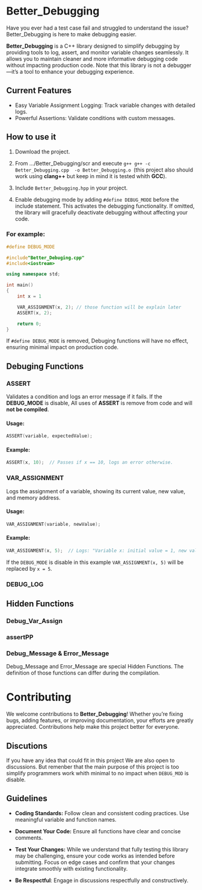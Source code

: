 # Better_Debugging
Have you ever had a test case fail and struggled to understand the issue? Better_Debugging is here to make debugging easier.

**Better_Debugging** is a C++ library designed to simplify debugging by providing tools to log, assert, and monitor variable changes seamlessly. It allows you to maintain cleaner and more informative debugging code without impacting production code. Note that this library is not a debugger—it’s a tool to enhance your debugging experience.

## Current Features

- Easy Variable Assignment Logging: Track variable changes with detailed logs.
- Powerful Assertions: Validate conditions with custom messages.

## How to use it

1. Download the project.

2. From .../Better_Debugging/scr and execute `g++ g++ -c Better_Debugging.cpp  -o Better_Debugging.o `(this project also should work using **clang++** but keep in mind it is tested whith **GCC**).

2.  Include `Better_Debugging.hpp` in your project.

3. Enable debugging mode by adding `#define DEBUG_MODE` before the include statement. This activates the debugging functionality. If omitted, the library will gracefully deactivate debugging without affecting your code.


### For example:

```C++
#define DEBUG_MODE

#include"Better_Debuging.cpp"
#include<iostream>

using namespace std;

int main()
{
    int x = 1

    VAR_ASSIGNMENT(x, 2); // those function will be explain later  
    ASSERT(x, 2);

    return 0;
}
```

If `#define DEBUG_MODE` is removed,  Debuging functions will have no effect, ensuring minimal impact on production code.

## Debuging Functions

### ASSERT
Validates a condition and logs an error message if it fails. If the **DEBUG_MODE** is disable, All uses of **ASSERT** is remove from code and will **not be compiled**.

#### Usage:
```C++
ASSERT(variable, expectedValue);
```

#### Example:
```C++
ASSERT(x, 10);  // Passes if x == 10, logs an error otherwise.
```

### VAR_ASSIGNMENT
Logs the assignment of a variable, showing its current value, new value, and memory address.

#### Usage:
```C++
VAR_ASSIGNMENT(variable, newValue);
```

#### Example:
```C++
VAR_ASSIGNMENT(x, 5);  // Logs: "Variable x: initial value = 1, new value = 5"
```
If the `DEBUG_MODE` is disable in this example `VAR_ASSIGNMENT(x, 5)` will be replaced by `x = 5`.

### DEBUG_LOG

## Hidden Functions

### Debug_Var_Assign

### assertPP

### Debug_Message & Error_Message
Debug_Message and Error_Message are special Hidden Functions. The definition of those functions can differ during the compilation.

# Contributing
We welcome contributions to **Better_Debugging**! Whether you’re fixing bugs, adding features, or improving documentation, your efforts are greatly appreciated. Contributions help make this project better for everyone.

## Discutions
If you  have any idea that could fit in this project We are also open to discussions. But remenber that the main purpose of this project is too simplify programmers work whith minimal to no impact when `DEBUG_MOD` is disable.

## Guidelines

- **Coding Standards:**
Follow clean and consistent coding practices. Use meaningful variable and function names.

- **Document Your Code:**
Ensure all functions have clear and concise comments.

- **Test Your Changes:**
While we understand that fully testing this library may be challenging, ensure your code works as intended before submitting. Focus on edge cases and confirm that your changes integrate smoothly with existing functionality.

- **Be Respectful**:
Engage in discussions respectfully and constructively.